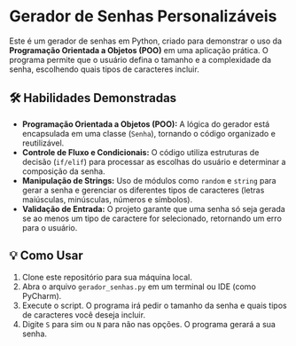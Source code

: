 # Gerador de Senhas Personalizáveis

Este é um gerador de senhas em Python, criado para demonstrar o uso da **Programação Orientada a Objetos (POO)** em uma aplicação prática. O programa permite que o usuário defina o tamanho e a complexidade da senha, escolhendo quais tipos de caracteres incluir.

## 🛠️ Habilidades Demonstradas

* **Programação Orientada a Objetos (POO):** A lógica do gerador está encapsulada em uma classe (`Senha`), tornando o código organizado e reutilizável.
* **Controle de Fluxo e Condicionais:** O código utiliza estruturas de decisão (`if/elif`) para processar as escolhas do usuário e determinar a composição da senha.
* **Manipulação de Strings:** Uso de módulos como `random` e `string` para gerar a senha e gerenciar os diferentes tipos de caracteres (letras maiúsculas, minúsculas, números e símbolos).
* **Validação de Entrada:** O projeto garante que uma senha só seja gerada se ao menos um tipo de caractere for selecionado, retornando um erro para o usuário.

## 💡 Como Usar

1.  Clone este repositório para sua máquina local.
2.  Abra o arquivo `gerador_senhas.py` em um terminal ou IDE (como PyCharm).
3.  Execute o script. O programa irá pedir o tamanho da senha e quais tipos de caracteres você deseja incluir.
4.  Digite `S` para sim ou `N` para não nas opções. O programa gerará a sua senha.
